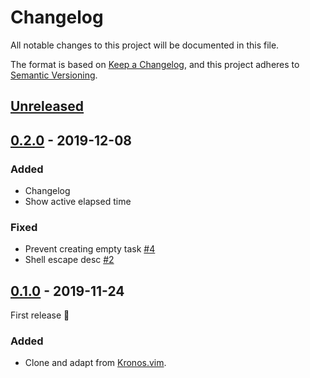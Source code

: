 # Changelog

All notable changes to this project will be documented in this file.

The format is based on [Keep a Changelog](https://keepachangelog.com/en/1.0.0/),
and this project adheres to [Semantic Versioning](https://semver.org/spec/v2.0.0.html).

## [Unreleased]

## [0.2.0] - 2019-12-08

### Added

- Changelog
- Show active elapsed time

### Fixed

- Prevent creating empty task [#4]
- Shell escape desc [#2]

## [0.1.0] - 2019-11-24

First release :tada:

### Added 

- Clone and adapt from [Kronos.vim](https://github.com/soywod/kronos.vim).

[unreleased]: https://github.com/unfog-io/unfog-vim/compare/v0.2.0...HEAD
[0.2.0]: https://github.com/unfog-io/unfog-vim/compare/v0.1.0...v0.2.0
[0.1.0]: https://github.com/unfog-io/unfog-vim/releases/tag/v0.1.0

[#2]: https://github.com/unfog-io/unfog-vim/issues/2
[#4]: https://github.com/unfog-io/unfog-vim/issues/4
